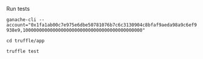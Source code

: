 Run tests

`ganache-cli --account="0x1fa1ab00c7e975e6dbe50781076b7c6c3130904c8bfaf9aeda98a9c6ef9938e9,10000000000000000000000000000000000000000000"`

`cd truffle/app`

`truffle test`
